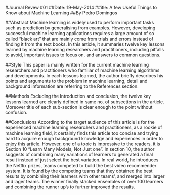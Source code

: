 #Journal Revew #01 
##Date: 19-May-2014
##itle: A few Useful Things to Know about Machine Learning
##By Pedro Domingos

##Abstract
Machine learning is widely used to perform important tasks such as prediction by generalising from examples. However, developing successful machine learning applications requires a large amount of so called “black art” that are mainly come from trials and errors instead of finding it from the text books. In this article, it summaries twelve key lessons learned by machine learning researchers and practitioners, including pitfalls to avoid, important issues to focus on, and answers to common questions.

##Style
This paper is mainly written for the current machine learning researchers and practitioners who familiar of machine learning algorithms and developments. In each lessons learned, the author briefly describes his points and arguments to the problem in machine learning, detail and background information are referring to the References section.

##Methods
Excluding the Introduction and conclusion, the twelve key lessons learned are clearly defined in same no. of subsections in the article. Moreover title of each sub-section is clear enough to the point without confusion.

##Conclusions
According to the target audience of this article is for the experienced machine learning researchers and practitioners, as a rookie of machine learning field, it certainly finds this article too concise and trying hard to acquire enough background knowledge and experiences in order to enjoy this article. 
However, one of a topic is impressive to the readers, it is Section 10 “Learn Many Models, Not Just one”.
In section 10, the author suggests of combining many variations of learners to generated a final result instead of just select the best variation. In real world, he introduces the Netflix prizes, teams competed to build the best video recommender system. It is found by the competing teams that they obtained the best results by combining their learners with other teams’, and merged into larger and lager teams. The winner finally stacked ensembles of over 100 learners and combining the runner up’s to further improved the results.

